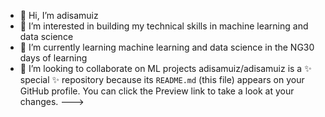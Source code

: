 - 👋 Hi, I’m adisamuiz
- 👀 I’m interested in building my technical skills in machine learning and data science 
- 🌱 I’m currently learning machine learning and data science in the NG30 days of learning 
- 💞️ I’m looking to collaborate on ML projects
adisamuiz/adisamuiz is a ✨ special ✨ repository because its `README.md` (this file) appears on your GitHub profile.
You can click the Preview link to take a look at your changes.
--->
